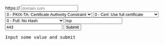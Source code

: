 <form id='form'>
  https://
  <input name='domain' placeholder='domain.com'/>
  <select name='usage'>
      <option value="0">0 - PKIX-TA: Certificate Authority Constraint</option>
      <option value="1">1 - PKIX-EE: Service Certificate Constraint</option>
      <option value="2">2 - DANE-TA: Trust Anchor Assertion</option>
      <option value="3">3 - DANE-EE: Domain Issued Certificate</option>
    </select>
  <select name='selector' >
      <option value="0">0 - Cert: Use full certificate</option>
      <option value="1">1 - SPKI: Use subject public key</option>
    </select>
  <select name='matchingType'>
      <option value="0">0 - Full: No Hash</option>
      <option value="1">1 - SHA-256: SHA-256 hash</option>
      <option value="2">2 - SHA-512: SHA-512 hash</option>
    </select>
    <input name='protocol' value='tcp' placeholder='Protocol' />
    <input name='port' value='443' placeholder='Port'/>
  <input type='submit' />
</form>
<pre id='output'>Input some value and submit</pre>
<script type='text/javascript'>
  document.getElementById('form').addEventListener('submit', function (e) {
    e.preventDefault()
    var formData = new FormData(e.target)
    var object = {}
    formData.forEach(function(value, key){ object[key] = value })
    fetch("https://tlsa.now.sh", { method: "POST", body: JSON.stringify(object) })
      .then(function(res){ return res.json(); })
      .then(function(data){ 
        document.getElementById('output').innerHTML = data.record
      })
  })
</script>